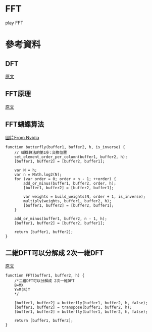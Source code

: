 # FFT
play FFT

# 參考資料

## DFT
[原文](https://blog.csdn.net/sac761/article/details/76525188?fbclid=IwAR3S5ForwXvr3N2Cb44iRz6naGqq1KiwM2GXCBMd4kDqLaG3ej3hGKm-H6I)  

## FFT原理
[原文](https://ccjou.wordpress.com/2012/05/25/%E5%BF%AB%E9%80%9F%E5%82%85%E7%AB%8B%E8%91%89%E8%BD%89%E6%8F%9B/?fbclid=IwAR0cKxfMMt9AZYsKBqt60Ko1ojiO5_jnoqW1Tqt8TIl3U1N3NBzGK4-tpe0)  

## FFT蝴蝶算法
[圖片From Nvidia](https://developer.nvidia.com/sites/all/modules/custom/gpugems/books/GPUGems2/elementLinks/48_fft_01.jpg?fbclid=IwAR2H-0eU76Zdzrvrn_MPJDliacIK6MSIuLEh060NvqEWKjb1Zxnvb2el7mQ)  

```
function butterfly(buffer1, buffer2, h, is_inverse) {
    // 蝴蝶算法的第1步:交換位置
    set_element_order_per_column(buffer1, buffer2, h);
    [buffer1, buffer2] = [buffer2, buffer1];

    var N = h;
    var n = Math.log2(N);
    for (var order = 0; order < n - 1; ++order) {
        add_or_minus(buffer1, buffer2, order, h);
        [buffer1, buffer2] = [buffer2, buffer1];

        var weights = build_weights(N, order + 1, is_inverse);
        multiply(weights, buffer1, buffer2, h);
        [buffer1, buffer2] = [buffer2, buffer1];
    }

    add_or_minus(buffer1, buffer2, n - 1, h);
    [buffer1, buffer2] = [buffer2, buffer1];

    return [buffer1, buffer2];
}
```

## 二維DFT可以分解成 2次一維DFT
[原文](https://zhuanlan.zhihu.com/p/36377799?fbclid=IwAR3NN4Bjy3aZtE1d8VANJM0gown7Cc_XQPH6SxrlZkjmXV4cZsWNErwOdq0)

```
function FFT(buffer1, buffer2, h) {
    /*二維DFT可以分解成 2次一維DFT
    B=MX
    Y=M(B)T
    */

    [buffer1, buffer2] = butterfly(buffer1, buffer2, h, false);
    [buffer1, buffer2] = transpose(buffer1, buffer2, h);
    [buffer1, buffer2] = butterfly(buffer1, buffer2, h, false);

    return [buffer1, buffer2];
}
```
